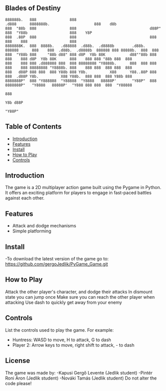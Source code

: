 ## Blades of Destiny


    888888b.   888               888                                  .d888      8888888b.                    888    d8b                   
    888  "88b  888               888                                 d88P"       888  "Y88b                   888    Y8P                   
    888  .88P  888               888                                 888         888    888                   888                          
    8888888K.  888  8888b.   .d88888  .d88b.  .d8888b        .d88b.  888888      888    888  .d88b.  .d8888b  888888 888 88888b.  888  888 
    888  "Y88b 888     "88b d88" 888 d8P  Y8b 88K           d88""88b 888         888    888 d8P  Y8b 88K      888    888 888 "88b 888  888 
    888    888 888 .d888888 888  888 88888888 "Y8888b.      888  888 888         888    888 88888888 "Y8888b. 888    888 888  888 888  888 
    888   d88P 888 888  888 Y88b 888 Y8b.          X88      Y88..88P 888         888  .d88P Y8b.          X88 Y88b.  888 888  888 Y88b 888 
    8888888P"  888 "Y888888  "Y88888  "Y8888   88888P'       "Y88P"  888         8888888P"   "Y8888   88888P'  "Y888 888 888  888  "Y88888 
                                                                                                                                       888 
                                                                                                                                  Y8b d88P 
                                                                                                                                   "Y88P"  
## Table of Contents
- [Introduction](#introduction)
- [Features](#features)
- [Install](#install)
- [How to Play](#how-to-play)
- [Controls](#controls)

## Introduction
The game is a 2D multiplayer action game built using the Pygame in Python. 
It offers an exciting platform for players to engage in fast-paced battles against each other. 

## Features
- Attack and dodge mechanisms
- Simple platforming

## Install
-To download the latest version of the game go to: 
    https://github.com/gergoJedlik/PyGame_Game.git
    
## How to Play
Attack the other player's character, and dodge their attacks
In dismount state you can jump once
Make sure you can reach the other player when attacking
Use dash to quickly get away from your enemy

## Controls
List the controls used to play the game. For example:
- Huntress: WASD to move, H to attack, G to dash
- Player 2: Arrow keys to move, right shift to attack, - to dash

## License
The game was made by:
        -Kapusi Gergő Levente (Jedlik student)
        -Pintér Roni Áron (Jedlik student)
        -Nováki Tamás (Jedlik student)
Do not alter the code please!

